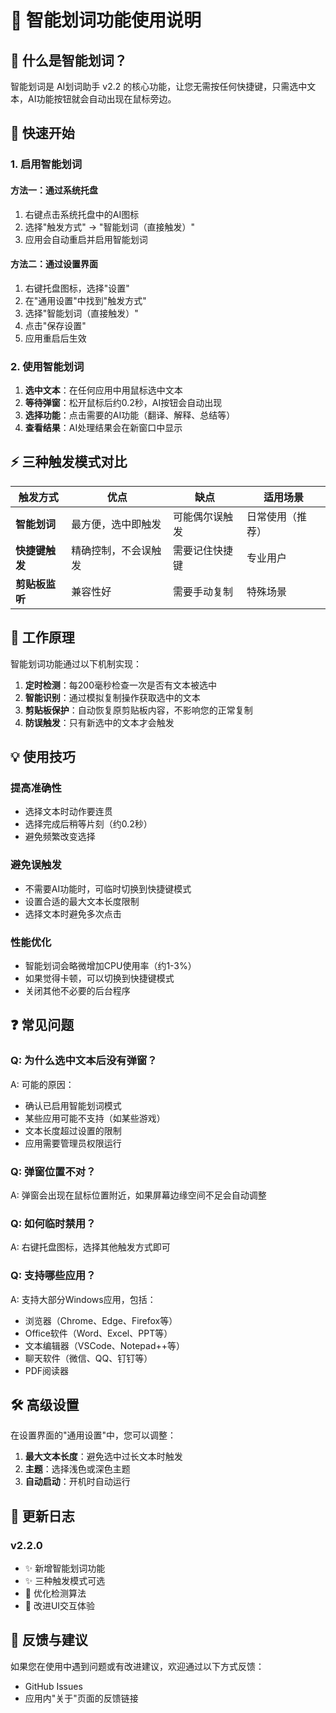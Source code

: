 # 🎯 智能划词功能使用说明

## 🌟 什么是智能划词？

智能划词是 AI划词助手 v2.2 的核心功能，让您无需按任何快捷键，只需选中文本，AI功能按钮就会自动出现在鼠标旁边。

## 🚀 快速开始

### 1. 启用智能划词

#### 方法一：通过系统托盘
1. 右键点击系统托盘中的AI图标
2. 选择"触发方式" → "智能划词（直接触发）"
3. 应用会自动重启并启用智能划词

#### 方法二：通过设置界面
1. 右键托盘图标，选择"设置"
2. 在"通用设置"中找到"触发方式"
3. 选择"智能划词（直接触发）"
4. 点击"保存设置"
5. 应用重启后生效

### 2. 使用智能划词

1. **选中文本**：在任何应用中用鼠标选中文本
2. **等待弹窗**：松开鼠标后约0.2秒，AI按钮会自动出现
3. **选择功能**：点击需要的AI功能（翻译、解释、总结等）
4. **查看结果**：AI处理结果会在新窗口中显示

## ⚡ 三种触发模式对比

| 触发方式 | 优点 | 缺点 | 适用场景 |
|---------|------|------|---------|
| **智能划词** | 最方便，选中即触发 | 可能偶尔误触发 | 日常使用（推荐） |
| **快捷键触发** | 精确控制，不会误触发 | 需要记住快捷键 | 专业用户 |
| **剪贴板监听** | 兼容性好 | 需要手动复制 | 特殊场景 |

## 🔧 工作原理

智能划词功能通过以下机制实现：

1. **定时检测**：每200毫秒检查一次是否有文本被选中
2. **智能识别**：通过模拟复制操作获取选中的文本
3. **剪贴板保护**：自动恢复原剪贴板内容，不影响您的正常复制
4. **防误触发**：只有新选中的文本才会触发

## 💡 使用技巧

### 提高准确性
- 选择文本时动作要连贯
- 选择完成后稍等片刻（约0.2秒）
- 避免频繁改变选择

### 避免误触发
- 不需要AI功能时，可临时切换到快捷键模式
- 设置合适的最大文本长度限制
- 选择文本时避免多次点击

### 性能优化
- 智能划词会略微增加CPU使用率（约1-3%）
- 如果觉得卡顿，可以切换到快捷键模式
- 关闭其他不必要的后台程序

## ❓ 常见问题

### Q: 为什么选中文本后没有弹窗？
A: 可能的原因：
- 确认已启用智能划词模式
- 某些应用可能不支持（如某些游戏）
- 文本长度超过设置的限制
- 应用需要管理员权限运行

### Q: 弹窗位置不对？
A: 弹窗会出现在鼠标位置附近，如果屏幕边缘空间不足会自动调整

### Q: 如何临时禁用？
A: 右键托盘图标，选择其他触发方式即可

### Q: 支持哪些应用？
A: 支持大部分Windows应用，包括：
- 浏览器（Chrome、Edge、Firefox等）
- Office软件（Word、Excel、PPT等）
- 文本编辑器（VSCode、Notepad++等）
- 聊天软件（微信、QQ、钉钉等）
- PDF阅读器

## 🛠️ 高级设置

在设置界面的"通用设置"中，您可以调整：

1. **最大文本长度**：避免选中过长文本时触发
2. **主题**：选择浅色或深色主题
3. **自动启动**：开机时自动运行

## 📝 更新日志

### v2.2.0
- ✨ 新增智能划词功能
- ✨ 三种触发模式可选
- 🔧 优化检测算法
- 🔧 改进UI交互体验

## 💬 反馈与建议

如果您在使用中遇到问题或有改进建议，欢迎通过以下方式反馈：
- GitHub Issues
- 应用内"关于"页面的反馈链接